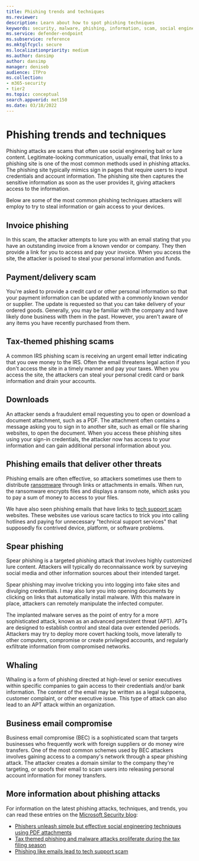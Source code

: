 ```yaml
---
title: Phishing trends and techniques
ms.reviewer: 
description: Learn about how to spot phishing techniques
keywords: security, malware, phishing, information, scam, social engineering, bait, lure, protection, trends, targeted attack, spear phishing, whaling
ms.service: defender-endpoint
ms.subservice: reference
ms.mktglfcycl: secure
ms.localizationpriority: medium
ms.author: dansimp
author: dansimp
manager: deniseb
audience: ITPro
ms.collection: 
- m365-security
- tier2
ms.topic: conceptual
search.appverid: met150
ms.date: 03/18/2022
---
```


# Phishing trends and techniques

Phishing attacks are scams that often use social engineering bait or lure content. Legitimate-looking communication, usually email, that links to a phishing site is one of the most common methods used in phishing attacks. The phishing site typically mimics sign in pages that require users to input credentials and account information. The phishing site then captures the sensitive information as soon as the user provides it, giving attackers access to the information.

Below are some of the most common phishing techniques attackers will employ to try to steal information or gain access to your devices.

## Invoice phishing

In this scam, the attacker attempts to lure you with an email stating that you have an outstanding invoice from a known vendor or company. They then provide a link for you to access and pay your invoice. When you access the site, the attacker is poised to steal your personal information and funds.

## Payment/delivery scam

You're asked to provide a credit card or other personal information so that your payment information can be updated with a commonly known vendor or supplier. The update is requested so that you can take delivery of your ordered goods. Generally, you may be familiar with the company and have likely done business with them in the past. However, you aren't aware of any items you have recently purchased from them.

## Tax-themed phishing scams

A common IRS phishing scam is receiving an urgent email letter indicating that you owe money to the IRS. Often the email threatens legal action if you don't access the site in a timely manner and pay your taxes. When you access the site, the attackers can steal your personal credit card or bank information and drain your accounts.

## Downloads

An attacker sends a fraudulent email requesting you to open or download a document attachment, such as a PDF. The attachment often contains a message asking you to sign in to another site, such as email or file sharing websites, to open the document. When you access these phishing sites using your sign-in credentials, the attacker now has access to your information and can gain additional personal information about you.

## Phishing emails that deliver other threats

Phishing emails are often effective, so attackers sometimes use them to distribute [ransomware](/security/compass/human-operated-ransomware) through links or attachments in emails. When run, the ransomware encrypts files and displays a ransom note, which asks you to pay a sum of money to access to your files.

We have also seen phishing emails that have links to [tech support scam](support-scams.md) websites. These websites use various scare tactics to trick you into calling hotlines and paying for unnecessary "technical support services" that supposedly fix contrived device, platform, or software problems.

## Spear phishing

Spear phishing is a targeted phishing attack that involves highly customized lure content. Attackers will typically do reconnaissance work by surveying social media and other information sources about their intended target.

Spear phishing may involve tricking you into logging into fake sites and divulging credentials. I may also lure you into opening documents by clicking on links that automatically install malware. With this malware in place, attackers can remotely manipulate the infected computer.

The implanted malware serves as the point of entry for a more sophisticated attack, known as an advanced persistent threat (APT). APTs are designed to establish control and steal data over extended periods. Attackers may try to deploy more covert hacking tools, move laterally to other computers, compromise or create privileged accounts, and regularly exfiltrate information from compromised networks.

## Whaling

Whaling is a form of phishing directed at high-level or senior executives within specific companies to gain access to their credentials and/or bank information. The content of the email may be written as a legal subpoena, customer complaint, or other executive issue. This type of attack can also lead to an APT attack within an organization.

## Business email compromise

Business email compromise (BEC) is a sophisticated scam that targets businesses who frequently work with foreign suppliers or do money wire transfers. One of the most common schemes used by BEC attackers involves gaining access to a company's network through a spear phishing attack. The attacker creates a domain similar to the company they're targeting, or spoofs their email to scam users into releasing personal account information for money transfers.

## More information about phishing attacks

For information on the latest phishing attacks, techniques, and trends, you can read these entries on the [Microsoft Security blog](https://www.microsoft.com/security/blog/):

- [Phishers unleash simple but effective social engineering techniques using PDF attachments](https://cloudblogs.microsoft.com/microsoftsecure/2017/01/26/phishers-unleash-simple-but-effective-social-engineering-techniques-using-pdf-attachments/?source=mmpc)
- [Tax themed phishing and malware attacks proliferate during the tax filing season](https://cloudblogs.microsoft.com/microsoftsecure/2017/03/20/tax-themed-phishing-and-malware-attacks-proliferate-during-the-tax-filing-season/?source=mmpc)
- [Phishing like emails lead to tech support scam](https://cloudblogs.microsoft.com/microsoftsecure/2017/08/07/links-in-phishing-like-emails-lead-to-tech-support-scam/?source=mmpc)
